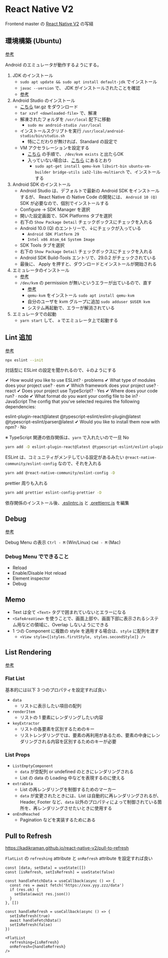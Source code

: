 # React Native V2

Frontend master の [React Native V2](https://kadikraman.github.io/react-native-v2) の写経

## 環境構築 (Ubuntu)

[参考](https://reactnative.dev/docs/environment-setup)

Android のエミュレータが動作するようにする。

1. JDK のインストール
    - `sudo apt update && sudo apt install default-jdk` でインストール
    - `javac --version` で、 JDK がインストールされたことを確認
    - [参考](https://www.digitalocean.com/community/tutorials/how-to-install-java-with-apt-on-ubuntu-20-04-ja)
2. Android Studio のインストール
    - [こちら](https://developer.android.com/studio/index.html) tar.gz をダウンロード
    - `tar xzvf <downloaded-file>` で、解凍
    - 解凍されたフォルダを `/usr/local` 配下に移動
        - `sudo mv android-studio /usr/local`
    - インストールスクリプトを実行 `/usr/local/android-studio/bin/studio.sh`
        - 特にこだわりが無ければ、Standard の設定で
    - VM アクセラレーションを設定する
        - [こちら](https://developer.android.com/studio/run/emulator-acceleration?utm_source=android-studio#vm-linux) の手順で、 `/dev/kvm exists` と出たらOK
        - 入っていない場合は、[こちら](https://developer.android.com/studio/run/emulator-acceleration?utm_source=android-studio#vm-linux) にあるとおり
            - `sudo apt-get install qemu-kvm libvirt-bin ubuntu-vm-builder bridge-utils ia32-libs-multiarch` で、インストールする
3. Android SDK のインストール
    - Android Studio は、デフォルトで最新の Android SDK をインストールするが、 React Native の Native Code の開発には、 `Android 10 (Q)` SDK が必要なので、個別でインストールする
    - Configure -> SDK Manager を選択
    - 開いた設定画面で、SDK Platforms タブを選択
    - 右下の `Show Package Detail` チェックボックスにチェックを入れる
    - Android 10.0 (Q) のエントリーで、↓にチェックが入っている
        - `Android SDK Platform 29`
        - `Intel x86 Atom_64 System Image`
    - SDK Tools タブを選択
    - 右下の `Show Package Detail` チェックボックスにチェックを入れる
    - Android SDK Build-Tools エントリで、29.0.2 がチェックされている
    - 最後に、 Apply を押すと、ダウンロードとインストールが開始される
4. エミュレータのインストール
    - [参考](https://docs.expo.io/workflow/android-studio-emulator/)
    - `/dev/kvm` の permission が無いというエラーが出ているので、直す
        - [参考](https://efficientcoder.net/dev-kvm-not-found-device-permission-denied-errors-linux-ubuntu-20-04-19-04/#:~:text=Solving%20%2Fdev%2Fkvm%20device%20permission%20denied%20Error&text=you%20need%20to%20install%20qemu,username%20to%20the%20kvm%20group.&text=If%20your%20user%20name%20is,start%20using%20your%20Android%20emulator.)
        - `qemu-kvm` をインストール `sudo apt install qemu-kvm`
        - 自分のユーザを kvm グループに追加 `sudo adduser $USER kvm`
        - システム再起動で、エラーが解消されている
5. エミュレータでの起動
    - `yarn start` して、 `a` でエミュレータ上で起動する

## Lint 追加

[参考](https://kadikraman.github.io/react-native-v2)

```bash
npx eslint --init
```

対話型に ESLint の設定を聞かれるので、↓のようにする

✔ How would you like to use ESLint? · problems
✔ What type of modules does your project use? · esm
✔ Which framework does your project use? · react
✔ Does your project use TypeScript? · Yes
✔ Where does your code run? · node
✔ What format do you want your config file to be in? · JavaScript
The config that you've selected requires the following dependencies:

eslint-plugin-react@latest @typescript-eslint/eslint-plugin@latest @typescript-eslint/parser@latest
✔ Would you like to install them now with npm? · No

※ TypeScript 関連の依存関係は、`yarn` で入れたいので一旦 No

```bash
yarn add -D eslint-plugin-react@latest @typescript-eslint/eslint-plugin@latest @typescript-eslint/parser@latest
```

ESLint は、コミュニティがメンテしている設定があるみたい `@react-native-community/eslint-config` なので、それを入れる

```bash
yarn add @react-native-community/eslint-config -D
```

prettier 周りも入れる

```bash
yarn add prettier eslint-config-prettier -D
```

依存関係のインストール後、[.eslintrc.js](./.eslintrc.js) と [.prettierrc.js](./.prettierrc.js) を編集

## Debug

[参考](https://kadikraman.github.io/react-native-v2/debugging)

Debug Menu の表示 `Ctrl - M` (Win/Linux) `Cmd - M` (Mac)

### Debug Menu でできること

- Reload
- Enable/Disable Hot reload
- Element inspector
- Debug

## Memo

- Text は全て `<Text>` タグで囲まれていないとエラーになる
- `<SafeAreaView>` を使うことで、画面上部や、画面下部に表示されるシステム用などの領域に、Overlap しないようにできる
- 1 つの Component に複数の style を適用する場合は、`style` に配列を渡す
  - `<View style={[styles.firstStyle, styles.secondStyle]} />`

## List Rendering

[参考](https://kadikraman.github.io/react-native-v2/lists)

### Flat List

基本的には以下 3 つのプロパティを設定すれば良い

- `data`
  - リストに表示したい項目の配列
- `renderItem`
  - リストの 1 要素にレンダリングしたい内容
- `keyExtractor`
  - リストの各要素を区別するためのキー
  - リストレンダリングでは、要素の再利用があるため、要素の中身にレンダリングされる内容を区別するためのキーが必要

### List Props

- `ListEmptyComponent`
  - `data` が空配列 or undefined のときにレンダリングされる
  - List の data の Loading 中などを表現するのに使える
- `extraData`
  - List の再レンダリングを制御するためのマーカー
  - `data` が変更されたときには、List は自動的に再レンダリングされるが、Header, Footer など、`data` 以外のプロパティによって制御されている箇所を、再レンダリングさせたいときに使用する
- `onEndReached`
  - Pagination などを実装するためにある

## Pull to Refresh

https://kadikraman.github.io/react-native-v2/pull-to-refresh

`FlatList` の `refreshing` attribute と `onRefresh` attribute を設定すれば良い

```tsx
const [data, setData] = useState([])
const [isRefresh, setIsRefresh] = useState(false)

const handleFetchData = useCallback(async () => {
  const res = await fetch('https://xxx.yyy.zzz/data')
  if (res.ok) {
    setData(await res.json())
  }
}, [])

const handleRefresh = useCallback(async () => {
  setIsRefresh(true)
  await handleFetchData()
  setIsRefresh(false)
})

<FlatList
  refreshing={isRefresh}
  onRefresh={handleRefresh}
/>
```
